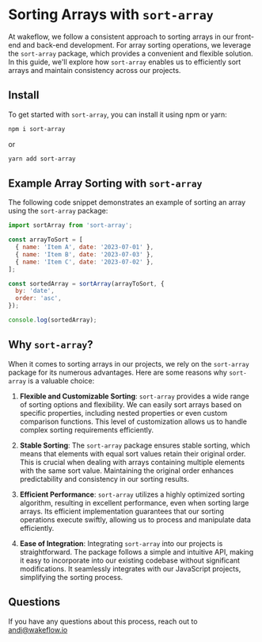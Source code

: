 # Sorting Arrays with `sort-array`

At wakeflow, we follow a consistent approach to sorting arrays in our front-end and back-end development. For array sorting operations, we leverage the `sort-array` package, which provides a convenient and flexible solution. In this guide, we'll explore how `sort-array` enables us to efficiently sort arrays and maintain consistency across our projects.

## Install
To get started with `sort-array`, you can install it using npm or yarn:
```bash
npm i sort-array
```
or

```bash
yarn add sort-array
```

## Example Array Sorting with `sort-array`

The following code snippet demonstrates an example of sorting an array using the `sort-array` package:

```javascript
import sortArray from 'sort-array';

const arrayToSort = [
  { name: 'Item A', date: '2023-07-01' },
  { name: 'Item B', date: '2023-07-03' },
  { name: 'Item C', date: '2023-07-02' },
];

const sortedArray = sortArray(arrayToSort, {
  by: 'date',
  order: 'asc',
});

console.log(sortedArray);
```
## Why `sort-array`?

When it comes to sorting arrays in our projects, we rely on the `sort-array` package for its numerous advantages. Here are some reasons why `sort-array` is a valuable choice:

1. **Flexible and Customizable Sorting**: `sort-array` provides a wide range of sorting options and flexibility. We can easily sort arrays based on specific properties, including nested properties or even custom comparison functions. This level of customization allows us to handle complex sorting requirements efficiently.

2. **Stable Sorting**: The `sort-array` package ensures stable sorting, which means that elements with equal sort values retain their original order. This is crucial when dealing with arrays containing multiple elements with the same sort value. Maintaining the original order enhances predictability and consistency in our sorting results.

3. **Efficient Performance**: `sort-array` utilizes a highly optimized sorting algorithm, resulting in excellent performance, even when sorting large arrays. Its efficient implementation guarantees that our sorting operations execute swiftly, allowing us to process and manipulate data efficiently.

4. **Ease of Integration**: Integrating `sort-array` into our projects is straightforward. The package follows a simple and intuitive API, making it easy to incorporate into our existing codebase without significant modifications. It seamlessly integrates with our JavaScript projects, simplifying the sorting process.

## Questions
If you have any questions about this process, reach out to andi@wakeflow.io

